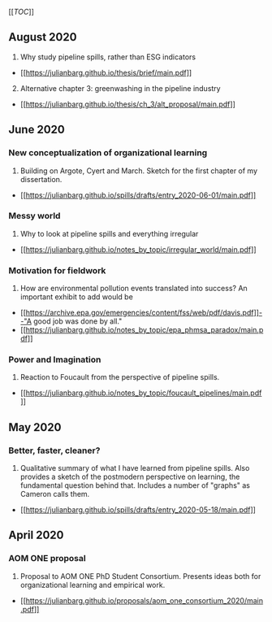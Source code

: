 [[_TOC_]]

## August 2020

1. Why study pipeline spills, rather than ESG indicators
* [[https://julianbarg.github.io/thesis/brief/main.pdf]]
2. Alternative chapter 3: greenwashing in the pipeline industry
* [[https://julianbarg.github.io/thesis/ch_3/alt_proposal/main.pdf]]

## June 2020

### New conceptualization of organizational learning

1. Building on Argote, Cyert and March. Sketch for the first chapter of my dissertation.
* [[https://julianbarg.github.io/spills/drafts/entry_2020-06-01/main.pdf]]

### Messy world

1. Why to look at pipeline spills and everything irregular
* [[https://julianbarg.github.io/notes_by_topic/irregular_world/main.pdf]]

### Motivation for fieldwork

1. How are environmental pollution events translated into success? An important exhibit to add would be 
* [[https://archive.epa.gov/emergencies/content/fss/web/pdf/davis.pdf]]--"A good job was done by all."
* [[https://julianbarg.github.io/notes_by_topic/epa_phmsa_paradox/main.pdf]]

### Power and Imagination

1. Reaction to Foucault from the perspective of pipeline spills.
* [[https://julianbarg.github.io/notes_by_topic/foucault_pipelines/main.pdf]]

## May 2020

### Better, faster, cleaner?

1. Qualitative summary of what I have learned from pipeline spills. Also provides a sketch of the postmodern perspective on learning, the fundamental question behind that. Includes a number of "graphs" as Cameron calls them.
* [[https://julianbarg.github.io/spills/drafts/entry_2020-05-18/main.pdf]]

## April 2020

### AOM ONE proposal

1. Proposal to AOM ONE PhD Student Consortium. Presents ideas both for organizational learning and empirical work.
* [[https://julianbarg.github.io/proposals/aom_one_consortium_2020/main.pdf]]